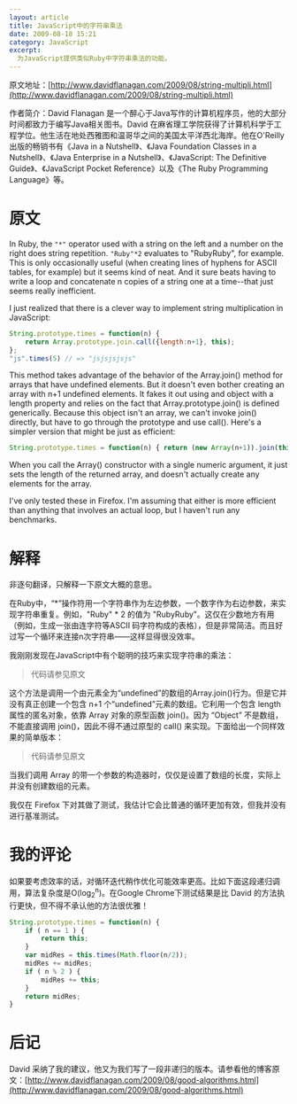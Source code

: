 ```yaml
---
layout: article
title: JavaScript中的字符串乘法
date: 2009-08-18 15:21
category: JavaScript
excerpt:
  为JavaScript提供类似Ruby中字符串乘法的功能。
---
```


原文地址：[http://www.davidflanagan.com/2009/08/string-multipli.html](http://www.davidflanagan.com/2009/08/string-multipli.html)

作者简介：David Flanagan 是一个醉心于Java写作的计算机程序员，他的大部分时间都致力于编写Java相关图书。David 在麻省理工学院获得了计算机科学于工程学位。他生活在地处西雅图和温哥华之间的美国太平洋西北海岸。他在O'Reilly出版的畅销书有《Java in a Nutshell》、《Java Foundation Classes in a Nutshell》、《Java Enterprise in a Nutshell》、《JavaScript: The Definitive Guide》、《JavaScript Pocket Reference》以及《The Ruby Programming Language》等。

# 原文

In Ruby, the `"*"` operator used with a string on the left and a number on the right does string repetition. `"Ruby"*2` evaluates to "RubyRuby", for example. This is only occasionally useful (when creating lines of hyphens for ASCII tables, for example) but it seems kind of neat. And it sure beats having to write a loop and concatenate n copies of a string one at a time--that just seems really inefficient.

I just realized that there is a clever way to implement string multiplication in JavaScript:

```javascript
String.prototype.times = function(n) {
    return Array.prototype.join.call({length:n+1}, this);
};
"js".times(5) // => "jsjsjsjsjs"
```

This method takes advantage of the behavior of the Array.join() method for arrays that have undefined elements. But it doesn't even bother creating an array with n+1 undefined elements. It fakes it out using and object with a length property and relies on the fact that Array.prototype.join() is defined generically. Because this object isn't an array, we can't invoke join() directly, but have to go through the prototype and use call(). Here's a simpler version that might be just as efficient:

```javascript
String.prototype.times = function(n) { return (new Array(n+1)).join(this);};
```

When you call the Array() constructor with a single numeric argument, it just sets the length of the returned array, and doesn't actually create any elements for the array.

I've only tested these in Firefox. I'm assuming that either is more efficient than anything that involves an actual loop, but I haven't run any benchmarks.

# 解释

非逐句翻译，只解释一下原文大概的意思。

在Ruby中，“*”操作符用一个字符串作为左边参数，一个数字作为右边参数，来实现字符串重复。例如，"Ruby" * 2 的值为 "RubyRuby"。这仅在少数地方有用（例如，生成一张由连字符等ASCII 码字符构成的表格），但是非常简洁。而且好过写一个循环来连接n次字符串&mdash;&mdash;这样显得很没效率。

我刚刚发现在JavaScript中有个聪明的技巧来实现字符串的乘法：

> 代码请参见原文

这个方法是调用一个由元素全为“undefined”的数组的Array.join()行为。但是它并没有真正创建一个包含 n+1 个“undefined”元素的数组。它利用一个包含 length 属性的匿名对象，依靠 Array 对象的原型函数 join()。因为 “Object” 不是数组，不能直接调用 join()，因此不得不通过原型的 call() 来实现。下面给出一个同样效果的简单版本：

> 代码请参见原文

当我们调用 Array 的带一个参数的构造器时，仅仅是设置了数组的长度，实际上并没有创建数组的元素。

我仅在 Firefox 下对其做了测试，我估计它会比普通的循环更加有效，但我并没有进行基准测试。

# 我的评论

如果要考虑效率的话，对循环迭代稍作优化可能效率更高。比如下面这段递归调用，算法复杂度是O(log<sub>2</sub><sup>n</sup>)。在Google Chrome下测试结果是比 David 的方法执行更快，但不得不承认他的方法很优雅！

```javascript
String.prototype.times = function(n) {
    if ( n == 1 ) {
        return this;
    }
    var midRes = this.times(Math.floor(n/2));
    midRes += midRes;
    if ( n % 2 ) {
        midRes += this;
    }
    return midRes;
}
```

# 后记

David 采纳了我的建议，他又为我们写了一段非递归的版本。请参看他的博客原文：[http://www.davidflanagan.com/2009/08/good-algorithms.html](http://www.davidflanagan.com/2009/08/good-algorithms.html)
